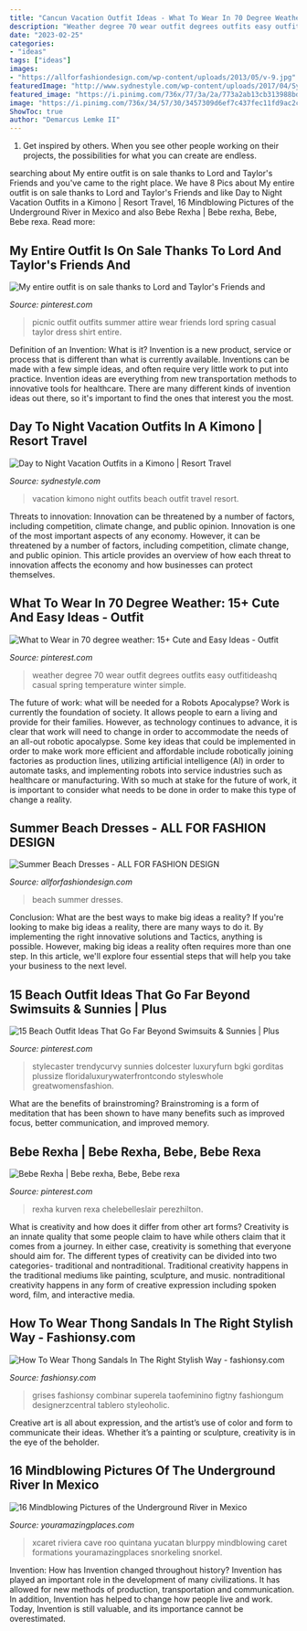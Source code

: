 ```yaml
---
title: "Cancun Vacation Outfit Ideas - What To Wear In 70 Degree Weather: 15+ Cute And Easy Ideas"
description: "Weather degree 70 wear outfit degrees outfits easy outfitideashq casual spring temperature winter simple"
date: "2023-02-25"
categories:
- "ideas"
tags: ["ideas"]
images:
- "https://allforfashiondesign.com/wp-content/uploads/2013/05/v-9.jpg"
featuredImage: "http://www.sydnestyle.com/wp-content/uploads/2017/04/Sydne-Style-wears-paloma-blue-floral-kimono-for-beach-vacation-outfit-ideas.jpg"
featured_image: "https://i.pinimg.com/736x/77/3a/2a/773a2ab13cb313988bd619e672e3ca57.jpg"
image: "https://i.pinimg.com/736x/34/57/30/3457309d6ef7c437fec11fd9ac2c1825---degree-weather-outfit-idea.jpg"
ShowToc: true
author: "Demarcus Lemke II"
---
```



1. Get inspired by others. When you see other people working on their projects, the possibilities for what you can create are endless.

	

		
searching about My entire outfit is on sale thanks to Lord and Taylor&#039;s Friends and you've came to the right place. We have 8 Pics about My entire outfit is on sale thanks to Lord and Taylor&#039;s Friends and like Day to Night Vacation Outfits in a Kimono | Resort Travel, 16 Mindblowing Pictures of the Underground River in Mexico and also Bebe Rexha | Bebe rexha, Bebe, Bebe rexa. Read more:
		
    
## My Entire Outfit Is On Sale Thanks To Lord And Taylor&#039;s Friends And

<img loading=lazy src="https://i.pinimg.com/736x/d4/61/6b/d4616b4b988c4748d4760bd2e9c015c7--picnic-outfits-spring-picnic-outfit.jpg" onerror="this.onerror=null;this.src='https://tse1.mm.bing.net/th?id=OIP.E-ZLQO0fiogKbLoSa_dltgAAAA&amp;pid=15.1';" alt="My entire outfit is on sale thanks to Lord and Taylor&#039;s Friends and">

_Source: pinterest.com_

>picnic outfit outfits summer attire wear friends lord spring casual taylor dress shirt entire. 

	

Definition of an Invention: What is it?
Invention is a new product, service or process that is different than what is currently available. Inventions can be made with a few simple ideas, and often require very little work to put into practice. Invention ideas are everything from new transportation methods to innovative tools for healthcare. There are many different kinds of invention ideas out there, so it's important to find the ones that interest you the most.

    
## Day To Night Vacation Outfits In A Kimono | Resort Travel

<img loading=lazy src="http://www.sydnestyle.com/wp-content/uploads/2017/04/Sydne-Style-wears-paloma-blue-floral-kimono-for-beach-vacation-outfit-ideas.jpg" onerror="this.onerror=null;this.src='https://tse1.mm.bing.net/th?id=OIP.3O6TtQbSAiga7moCtXg-MAHaKE&amp;pid=15.1';" alt="Day to Night Vacation Outfits in a Kimono | Resort Travel">

_Source: sydnestyle.com_

>vacation kimono night outfits beach outfit travel resort. 

	

Threats to innovation: Innovation can be threatened by a number of factors, including competition, climate change, and public opinion.
Innovation is one of the most important aspects of any economy. However, it can be threatened by a number of factors, including competition, climate change, and public opinion. This article provides an overview of how each threat to innovation affects the economy and how businesses can protect themselves.

    
## What To Wear In 70 Degree Weather: 15+ Cute And Easy Ideas - Outfit

<img loading=lazy src="https://i.pinimg.com/736x/34/57/30/3457309d6ef7c437fec11fd9ac2c1825---degree-weather-outfit-idea.jpg" onerror="this.onerror=null;this.src='https://tse2.mm.bing.net/th?id=OIP.5YGAMuhDG0JunHS3wxm_-wHaHa&amp;pid=15.1';" alt="What to Wear in 70 degree weather: 15+ Cute and Easy Ideas - Outfit">

_Source: pinterest.com_

>weather degree 70 wear outfit degrees outfits easy outfitideashq casual spring temperature winter simple. 

	

The future of work: what will be needed for a Robots Apocalypse?
Work is currently the foundation of society. It allows people to earn a living and provide for their families. However, as technology continues to advance, it is clear that work will need to change in order to accommodate the needs of an all-out robotic apocalypse. Some key ideas that could be implemented in order to make work more efficient and affordable include robotically joining factories as production lines, utilizing artificial intelligence (AI) in order to automate tasks, and implementing robots into service industries such as healthcare or manufacturing. With so much at stake for the future of work, it is important to consider what needs to be done in order to make this type of change a reality.

    
## Summer Beach Dresses - ALL FOR FASHION DESIGN

<img loading=lazy src="https://allforfashiondesign.com/wp-content/uploads/2013/05/v-9.jpg" onerror="this.onerror=null;this.src='https://tse3.mm.bing.net/th?id=OIP.SQTU2wT5s2v4w6e_v_wfSwHaJ3&amp;pid=15.1';" alt="Summer Beach Dresses - ALL FOR FASHION DESIGN">

_Source: allforfashiondesign.com_

>beach summer dresses. 

	

Conclusion: What are the best ways to make big ideas a reality?
If you're looking to make big ideas a reality, there are many ways to do it. By implementing the right innovative solutions and Tactics, anything is possible. However, making big ideas a reality often requires more than one step. In this article, we'll explore four essential steps that will help you take your business to the next level.

    
## 15 Beach Outfit Ideas That Go Far Beyond Swimsuits &amp; Sunnies | Plus

<img loading=lazy src="https://i.pinimg.com/736x/77/3a/2a/773a2ab13cb313988bd619e672e3ca57.jpg" onerror="this.onerror=null;this.src='https://tse3.mm.bing.net/th?id=OIP.hfVoLg_mxg84iLZ-7q0n4QHaLH&amp;pid=15.1';" alt="15 Beach Outfit Ideas That Go Far Beyond Swimsuits &amp; Sunnies | Plus">

_Source: pinterest.com_

>stylecaster trendycurvy sunnies dolcester luxuryfurn bgki gorditas plussize floridaluxurywaterfrontcondo styleswhole greatwomensfashion. 

	

What are the benefits of brainstroming?
Brainstroming is a form of meditation that has been shown to have many benefits such as improved focus, better communication, and improved memory.

    
## Bebe Rexha | Bebe Rexha, Bebe, Bebe Rexa

<img loading=lazy src="https://i.pinimg.com/736x/b7/67/c3/b767c354926a73b71f5c482d3c4699c6.jpg" onerror="this.onerror=null;this.src='https://tse2.mm.bing.net/th?id=OIP.fBow2GDSM0dqGAduN_bYGgHaKe&amp;pid=15.1';" alt="Bebe Rexha | Bebe rexha, Bebe, Bebe rexa">

_Source: pinterest.com_

>rexha kurven rexa chelebelleslair perezhilton. 

	

What is creativity and how does it differ from other art forms?
Creativity is an innate quality that some people claim to have while others claim that it comes from a journey. In either case, creativity is something that everyone should aim for. The different types of creativity can be divided into two categories- traditional and nontraditional. Traditional creativity happens in the traditional mediums like painting, sculpture, and music. nontraditional creativity happens in any form of creative expression including spoken word, film, and interactive media.

    
## How To Wear Thong Sandals In The Right Stylish Way - Fashionsy.com

<img loading=lazy src="https://fashionsy.com/wp-content/uploads/2016/07/Flat-Shoes-For-Women-Street-Style-14-630x946.jpg" onerror="this.onerror=null;this.src='https://tse4.mm.bing.net/th?id=OIP.KSB-PCdggJjcIF7zQ2ktBwHaLH&amp;pid=15.1';" alt="How To Wear Thong Sandals In The Right Stylish Way - fashionsy.com">

_Source: fashionsy.com_

>grises fashionsy combinar superela taofeminino figtny fashiongum designerzcentral tablero styleoholic. 

	

Creative art is all about expression, and the artist’s use of color and form to communicate their ideas. Whether it’s a painting or sculpture, creativity is in the eye of the beholder.

    
## 16 Mindblowing Pictures Of The Underground River In Mexico

<img loading=lazy src="https://www.youramazingplaces.com/wp-content/uploads/2013/07/underground-river-13-620x415.jpg" onerror="this.onerror=null;this.src='https://tse1.mm.bing.net/th?id=OIP.LyPAwpoJPf52Q3b6yCRk7AHaE9&amp;pid=15.1';" alt="16 Mindblowing Pictures of the Underground River in Mexico">

_Source: youramazingplaces.com_

>xcaret riviera cave roo quintana yucatan blurppy mindblowing caret formations youramazingplaces snorkeling snorkel. 

	

Invention: How has Invention changed throughout history?
Invention has played an important role in the development of many civilizations. It has allowed for new methods of production, transportation and communication. In addition, Invention has helped to change how people live and work. Today, Invention is still valuable, and its importance cannot be overestimated.

